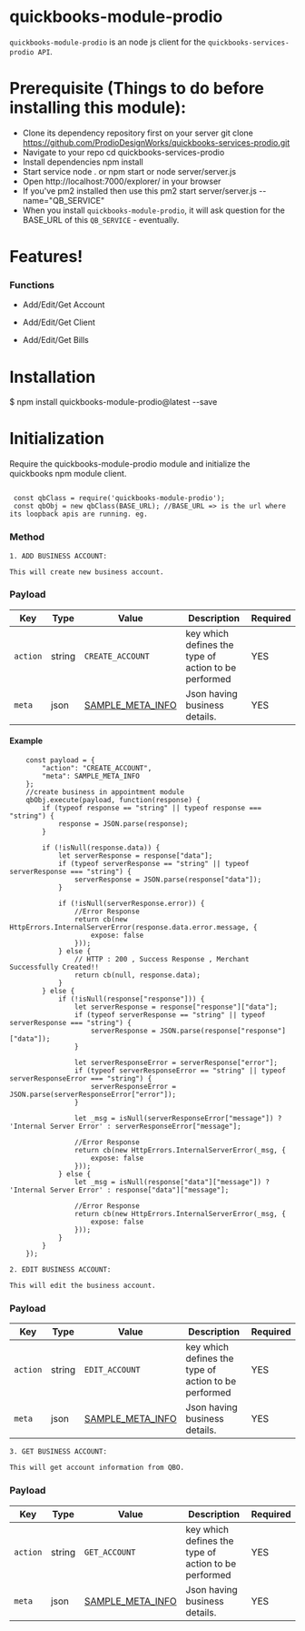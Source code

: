 # quickbooks-module-prodio

`quickbooks-module-prodio` is an  node js client for the  `quickbooks-services-prodio API`. 


# Prerequisite (Things to do before installing this module):
 * Clone its dependency repository first on your server git clone https://github.com/ProdioDesignWorks/quickbooks-services-prodio.git
 * Navigate to your repo cd quickbooks-services-prodio
 * Install dependencies npm install
 * Start service node . or npm start or node server/server.js
 * Open http://localhost:7000/explorer/ in your browser
 * If you've pm2 installed then use this pm2 start server/server.js --name="QB_SERVICE"
 * When you install `quickbooks-module-prodio`, it will ask question for the BASE_URL of this `QB_SERVICE` - eventually.



# Features!
  
### Functions

* Add/Edit/Get Account

* Add/Edit/Get Client

* Add/Edit/Get Bills


# Installation

$ npm install quickbooks-module-prodio@latest --save

  
# Initialization 
Require the quickbooks-module-prodio module and initialize the quickbooks npm module client.
```JSX

 const qbClass = require('quickbooks-module-prodio');
 const qbObj = new qbClass(BASE_URL); //BASE_URL => is the url where its loopback apis are running. eg.
 ``` 


### Method

`1. ADD BUSINESS ACCOUNT:`

 	This will create new business account.


### Payload

| Key | Type | Value | Description | Required |
| --- | ---- | ----- | ----------- | -------- |
| `action` | string | `CREATE_ACCOUNT` | key which defines the type of action to be performed | YES |
| `meta` | json | [SAMPLE_META_INFO](/jsons/add_business_account.json) | Json having business details. | YES |


#### Example

```JSX
	const payload = {
	    "action": "CREATE_ACCOUNT",
	    "meta": SAMPLE_META_INFO
	};
	//create business in appointment module
	qbObj.execute(payload, function(response) {
	    if (typeof response == "string" || typeof response === "string") {
	        response = JSON.parse(response);
	    }

	    if (!isNull(response.data)) {
	        let serverResponse = response["data"];
	        if (typeof serverResponse == "string" || typeof serverResponse === "string") {
	            serverResponse = JSON.parse(response["data"]);
	        }

	        if (!isNull(serverResponse.error)) {
	            //Error Response
	            return cb(new HttpErrors.InternalServerError(response.data.error.message, {
	                expose: false
	            }));
	        } else {
	            // HTTP : 200 , Success Response , Merchant Successfully Created!!
	            return cb(null, response.data);
	        }
	    } else {
	        if (!isNull(response["response"])) {
	            let serverResponse = response["response"]["data"];
	            if (typeof serverResponse == "string" || typeof serverResponse === "string") {
	                serverResponse = JSON.parse(response["response"]["data"]);
	            }

	            let serverResponseError = serverResponse["error"];
	            if (typeof serverResponseError == "string" || typeof serverResponseError === "string") {
	                serverResponseError = JSON.parse(serverResponseError["error"]);
	            }

	            let _msg = isNull(serverResponseError["message"]) ? 'Internal Server Error' : serverResponseError["message"];

	            //Error Response
	            return cb(new HttpErrors.InternalServerError(_msg, {
	                expose: false
	            }));
	        } else {
	            let _msg = isNull(response["data"]["message"]) ? 'Internal Server Error' : response["data"]["message"];

	            //Error Response
	            return cb(new HttpErrors.InternalServerError(_msg, {
	                expose: false
	            }));
	        }
	    }
	});
```

`2. EDIT BUSINESS ACCOUNT:`

 	This will edit the business account.


### Payload

| Key | Type | Value | Description | Required |
| --- | ---- | ----- | ----------- | -------- |
| `action` | string | `EDIT_ACCOUNT` | key which defines the type of action to be performed | YES |
| `meta` | json | [SAMPLE_META_INFO](/jsons/edit_business_account.json) | Json having business details. | YES |


`3. GET BUSINESS ACCOUNT:`

 	This will get account information from QBO.


### Payload

| Key | Type | Value | Description | Required |
| --- | ---- | ----- | ----------- | -------- |
| `action` | string | `GET_ACCOUNT` | key which defines the type of action to be performed | YES |
| `meta` | json | [SAMPLE_META_INFO](/jsons/get_business_account.json) | Json having business details. | YES |